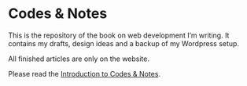 # Codes & Notes

This is the repository of the book on web development I’m writing. It contains my drafts, design ideas and a backup of my Wordpress setup.

All finished articles are only on the website.

Please read the [Introduction to Codes & Notes](http://codesandnotes.com/introduction).
